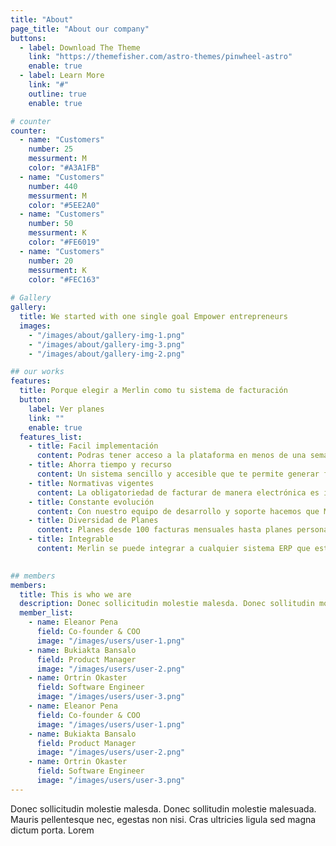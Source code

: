 ```yaml
---
title: "About"
page_title: "About our company"
buttons:
  - label: Download The Theme
    link: "https://themefisher.com/astro-themes/pinwheel-astro"
    enable: true
  - label: Learn More
    link: "#"
    outline: true
    enable: true

# counter
counter:
  - name: "Customers"
    number: 25
    messurment: M
    color: "#A3A1FB"
  - name: "Customers"
    number: 440
    messurment: M
    color: "#5EE2A0"
  - name: "Customers"
    number: 50
    messurment: K
    color: "#FE6019"
  - name: "Customers"
    number: 20
    messurment: K
    color: "#FEC163"
    
# Gallery
gallery:
  title: We started with one single goal Empower entrepreneurs
  images:
    - "/images/about/gallery-img-1.png"
    - "/images/about/gallery-img-3.png"
    - "/images/about/gallery-img-2.png"

## our works
features:
  title: Porque elegir a Merlin como tu sistema de facturación
  button:
    label: Ver planes
    link: ""
    enable: true
  features_list:
    - title: Facil implementación
      content: Podras tener acceso a la plataforma en menos de una semana y acceder desde cualquier lugar donde estés, solo necesitás acceso a internet.
    - title: Ahorra tiempo y recurso
      content: Un sistema sencillo y accesible que te permite generar facturas con facilidad y mantener un registro organizado de tus transacciones.
    - title: Normativas vigentes
      content: La obligatoriedad de facturar de manera electrónica es inminente, por eso te ofrecemos una herramienta que ademas simplificar tus procesos, cumpla con toda las normativas.
    - title: Constante evolución
      content: Con nuestro equipo de desarrollo y soporte hacemos que Merlín este a la vanguardia de las ultimas tecnologías, además vas a contár con un equipo de soporte pemanente a tu disposición.
    - title: Diversidad de Planes
      content: Planes desde 100 facturas mensuales hasta planes personalizados, precios accesibles y adaptados según tu necesidad.
    - title: Integrable
      content: Merlin se puede integrar a cualquier sistema ERP que estes utilizando, de manera a que puedas facturar de manera electróncia sin preocuparte de cambios grandes en tus procesos.
    

## members
members:
  title: This is who we are
  description: Donec sollicitudin molestie malesda. Donec sollitudin mol estie ultricies ligula sed magna dictum
  member_list:
    - name: Eleanor Pena
      field: Co-founder & COO
      image: "/images/users/user-1.png"
    - name: Bukiakta Bansalo
      field: Product Manager
      image: "/images/users/user-2.png"
    - name: Ortrin Okaster
      field: Software Engineer
      image: "/images/users/user-3.png"
    - name: Eleanor Pena
      field: Co-founder & COO
      image: "/images/users/user-1.png"
    - name: Bukiakta Bansalo
      field: Product Manager
      image: "/images/users/user-2.png"
    - name: Ortrin Okaster
      field: Software Engineer
      image: "/images/users/user-3.png"
---
```

Donec sollicitudin molestie malesda. Donec sollitudin molestie malesuada. Mauris pellentesque nec, egestas non nisi. Cras ultricies ligula sed magna dictum porta. Lorem
